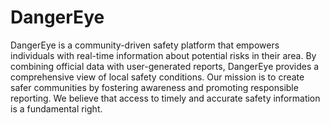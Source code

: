 # DangerEye
DangerEye is a community-driven safety platform that empowers individuals with real-time information about potential risks in their area. By combining official data with user-generated reports, DangerEye provides a comprehensive view of local safety conditions. Our mission is to create safer communities by fostering awareness and promoting responsible reporting.  We believe that access to timely and accurate safety information is a fundamental right.
